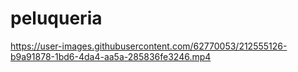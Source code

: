 # peluqueria

https://user-images.githubusercontent.com/62770053/212555126-b9a91878-1bd6-4da4-aa5a-285836fe3246.mp4

